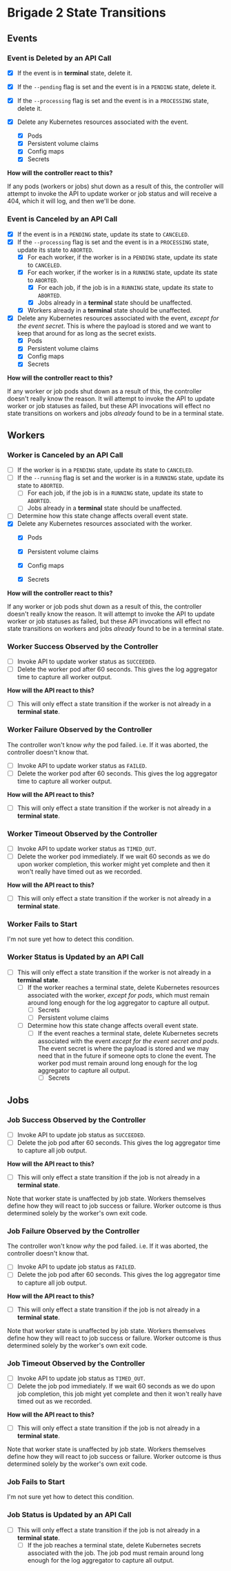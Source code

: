 # Brigade 2 State Transitions

## Events

### Event is Deleted by an API Call

- [X] If the event is in __terminal__ state, delete it.
- [X] If the `--pending` flag is set and the event is in a `PENDING` state,
  delete it.
- [X] If the `--processing` flag is set and the event is in a `PROCESSING`
  state, delete it.

- [X] Delete any Kubernetes resources associated with the event.
  - [X] Pods
  - [X] Persistent volume claims
  - [X] Config maps
  - [X] Secrets

__How will the controller react to this?__

If any pods (workers or jobs) shut down as a result of this, the controller
will attempt to invoke the API to update worker or job status and will receive a
404, which it will log, and then we'll be done.

### Event is Canceled by an API Call

- [X] If the event is in a `PENDING` state, update its state to `CANCELED`.
- [X] If the `--processing` flag is set and the event is in a `PROCESSING`
  state, update its state to `ABORTED`.
  - [X] For each worker, if the worker is in a `PENDING` state, update its state
    to `CANCELED`.
  - [X] For each worker, if the worker is in a `RUNNING` state, update its state
    to `ABORTED`.
    - [X] For each job, if the job is in a `RUNNING` state, update its state to
      `ABORTED`.
    - [X] Jobs already in a __terminal__ state should be unaffected.
  - [X] Workers already in a __terminal__ state should be unaffected.
- [X] Delete any Kubernetes resources associated with the event, _except for the
  event secret_. This is where the payload is stored and we want to keep that
  around for as long as the secret exists.
  - [X] Pods
  - [X] Persistent volume claims
  - [X] Config maps
  - [X] Secrets

__How will the controller react to this?__

If any worker or job pods shut down as a result of this, the controller doesn't
really know the reason. It will attempt to invoke the API to update worker or
job statuses as failed, but these API invocations will effect no state
transitions on workers and jobs _already_ found to be in a terminal state.

## Workers

### Worker is Canceled by an API Call

- [ ] If the worker is in a `PENDING` state, update its state to `CANCELED`.
- [ ] If the `--running` flag is set and the worker is in a `RUNNING` state,
  update its state to `ABORTED`.
  - [ ] For each job, if the job is in a `RUNNING` state, update its state to
    `ABORTED`.
  - [ ] Jobs already in a __terminal__ state should be unaffected.
- [ ] Determine how this state change affects overall event state.
- [X] Delete any Kubernetes resources associated with the worker.
  - [X] Pods
  - [X] Persistent volume claims
  - [X] Config maps
  - [X] Secrets
  

__How will the controller react to this?__

If any worker or job pods shut down as a result of this, the controller doesn't
really know the reason. It will attempt to invoke the API to update worker or
job statuses as failed, but these API invocations will effect no state
transitions on workers and jobs _already_ found to be in a terminal state.

### Worker Success Observed by the Controller

- [ ] Invoke API to update worker status as `SUCCEEDED`.
- [ ] Delete the worker pod after 60 seconds. This gives the log aggregator time
  to capture all worker output.

__How will the API react to this?__

- [ ] This will only effect a state transition if the worker is not already in a
__terminal state__.

### Worker Failure Observed by the Controller

The controller won't know _why_ the pod failed. i.e. If it was aborted, the
controller doesn't know that.

- [ ] Invoke API to update worker status as `FAILED`.
- [ ] Delete the worker pod after 60 seconds. This gives the log aggregator time
  to capture all worker output.

__How will the API react to this?__

- [ ] This will only effect a state transition if the worker is not already in a
__terminal state__.

### Worker Timeout Observed by the Controller

- [ ] Invoke API to update worker status as `TIMED_OUT`.
- [ ] Delete the worker pod immediately. If we wait 60 seconds as we do upon
  worker completion, this worker might yet complete and then it won't really have
  timed out as we recorded.

__How will the API react to this?__

- [ ] This will only effect a state transition if the worker is not already in a
__terminal state__.

### Worker Fails to Start

I'm not sure yet how to detect this condition.

### Worker Status is Updated by an API Call

- [ ] This will only effect a state transition if the worker is not already in a
  __terminal state__.
  - [ ] If the worker reaches a terminal state, delete Kubernetes resources
    associated with the worker, _except for pods_, which must remain around long
    enough for the log aggregator to capture all output.
    - [ ] Secrets
    - [ ] Persistent volume claims
  - [ ] Determine how this state change affects overall event state.
    - [ ] If the event reaches a terminal state, delete Kubernetes secrets
      associated with the event _except for the event secret and pods_. The
      event secret is where the payload is stored and we may need that in the
      future if someone opts to clone the event. The worker pod must remain
      around long enough for the log aggregator to capture all output.
      - [ ] Secrets

## Jobs

### Job Success Observed by the Controller

- [ ] Invoke API to update job status as `SUCCEEDED`.
- [ ] Delete the job pod after 60 seconds. This gives the log aggregator time
  to capture all job output.

__How will the API react to this?__

- [ ] This will only effect a state transition if the job is not already in a
__terminal state__.

Note that worker state is unaffected by job state. Workers themselves define
how they will react to job success or failure. Worker outcome is thus determined
solely by the worker's own exit code.

### Job Failure Observed by the Controller

The controller won't know _why_ the pod failed. i.e. If it was aborted, the
controller doesn't know that.

- [ ] Invoke API to update job status as `FAILED`.
- [ ] Delete the job pod after 60 seconds. This gives the log aggregator time
  to capture all job output.

__How will the API react to this?__

- [ ] This will only effect a state transition if the job is not already in a
__terminal state__.

Note that worker state is unaffected by job state. Workers themselves define
how they will react to job success or failure. Worker outcome is thus determined
solely by the worker's own exit code.

### Job Timeout Observed by the Controller

- [ ] Invoke API to update job status as `TIMED_OUT`.
- [ ] Delete the job pod immediately. If we wait 60 seconds as we do upon job
  completion, this job might yet complete and then it won't really have timed
  out as we recorded.

__How will the API react to this?__

- [ ] This will only effect a state transition if the job is not already in a
__terminal state__.

Note that worker state is unaffected by job state. Workers themselves define
how they will react to job success or failure. Worker outcome is thus determined
solely by the worker's own exit code.

### Job Fails to Start

I'm not sure yet how to detect this condition.

### Job Status is Updated by an API Call

- [ ] This will only effect a state transition if the job is not already in a
  __terminal state__.
  - [ ] If the job reaches a terminal state, delete Kubernetes secrets associated
    with the job. The job pod must remain around long enough for the log
    aggregator to capture all output.
